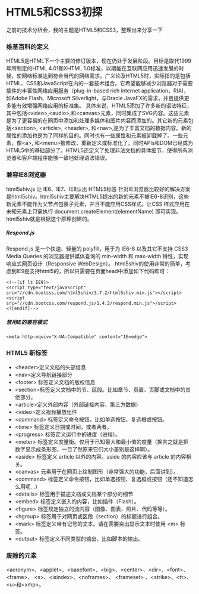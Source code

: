 # HTML5和CSS3初探
之前的技术分析会，我的主题是HTML5和CSS3，整理出来分享一下

### 维基百科的定义
HTML5是HTML下一个主要的修订版本，现在仍处于发展阶段。目标是取代1999年所制定的HTML 4.01和XHTML 1.0标准，以期能在互联网应用迅速发展的时候，使网络标准达到符合当代的网络需求。广义论及HTML5时，实际指的是包括HTML、CSS和JavaScript在内的一套技术组合。它希望能够减少浏览器对于需要插件的丰富性网络应用服务（plug-in-based rich internet application，RIA)，如Adobe Flash、Microsoft Silverlight，与Oracle JavaFX的需求，并且提供更多能有效增强网络应用的标准集。
具体来说，HTML5添加了许多新的语法特征，其中包括&lt;video&gt;,&lt;audio&gt;,和&lt;canvas&gt;元素，同时集成了SVG内容。这些元素是为了更容易的在网页中添加和处理多媒体和图片内容而添加的。其它新的元素包括&lt;section&gt;, &lt;article&gt;, &lt;header&gt;, 和&lt;nav&gt;,是为了丰富文档的数据内容。新的属性的添加也是为了同样的目的。同时也有一些属性和元素被卸载掉了。一些元素，像&lt;a&gt;, 和&lt;menu&gt;被修改，重新定义或标准化了。同时APIs和DOM已经成为HTML5中的基础部分了。HTML5还定义了处理非法文档的具体细节，使得所有浏览器和客户端程序能够一致地处理语法错误。

### 兼容IE8浏览器
html5shiv.js 让 IE6、IE7、IE8认出 HTML5标签
针对IE浏览器比较好的解决方案是html5shiv。html5shiv主要解决HTML5提出的新的元素不被IE6-8识别，这些新元素不能作为父节点包裹子元素，并且不能应用CSS样式。让CSS 样式应用在未知元素上只需执行 document.createElement(elementName) 即可实现。html5shiv就是根据这个原理创建的。
#####  Respond.js
Respond.js 是一个快速、轻量的 polyfill，用于为 IE6-8 以及其它不支持 CSS3 Media Queries 的浏览器提供媒体查询的 min-width 和 max-width 特性，实现响应式网页设计（Responsive WebDesign）。
html5shiv的使用非常的简单，考虑到IE9是支持html5的，所以只需要在页面head中添加如下代码即可：

```
<!--[if lt IE9]>
<script type="text/javascript" src="//cdn.bootcss.com/html5shiv/3.7.2/html5shiv.min.js"></script>
<script src="//cdn.bootcss.com/respond.js/1.4.2/respond.min.js">/script>
<![endif]-->
```

##### 禁用IE的兼容模式
```<meta http-equiv="X-UA-Compatible" content="IE=edge">```


### HTML5 新标签
* &lt;header&gt;定义文档的头部信息
* &lt;nav&gt;定义导航链接部分
* &lt;footer&gt; 标签定义文档的版权信息
* &lt;section&gt;标签定义文档中的节、区段。比如章节、页眉、页脚或文档中的其他部分。
* &lt;article&gt;定义外部内容（外部链接内容、第三方数据）
* &lt;video&gt;定义视频播放组件
* &lt;command&gt; 标签定义命令按钮，比如单选按钮、复选框或按钮。
* &lt;time&gt; 标签定义日期或时间，或者两者。
* &lt;progress&gt; 标签定义运行中的进度（进程）。
* &lt;meter&gt; 标签定义度量衡。仅用于已知最大和最小值的度量（换言之就是把数字显示成条形图，一目了然原来它们大小差别是这样啊）。
* &lt;aside&gt; 标签定义 article 以外的内容。aside 的内容应该与 article 的内容相关。
* &lt;canvas&gt; 元素用于在网页上绘制图形（非常强大的功能，后面讲到）。
* &lt;command&gt; 标签定义命令按钮，比如单选按钮、复选框或按钮（还不知道怎么用呢...）
* &lt;details&gt; 标签用于描述文档或文档某个部分的细节
* &lt;embed&gt; 标签定义嵌入的内容，比如插件（Flash）。
* &lt;figure&gt; 标签规定独立的流内容（图像、图表、照片、代码等等）。
* &lt;hgroup&gt; 标签用于对网页或区段（section）的标题进行组合。
* &lt;mark&gt; 标签定义带有记号的文本。请在需要突出显示文本时使用 &lt;m&gt; 标签。
* &lt;output&gt; 标签定义不同类型的输出，比如脚本的输出。

### 废除的元素
&lt;acronym&gt;、&lt;applet&gt;、&lt;basefont&gt;、&lt;big&gt;、&lt;center&gt;、&lt;dir&gt;、&lt;font&gt;、&lt;frame&gt;、 &lt;s&gt;、&lt;isindex&gt;、&lt;noframes&gt;、 &lt;frameset&gt; 、&lt;strike&gt;、&lt;tt&gt;、&lt;u&gt;和&lt;xmp&gt;。
